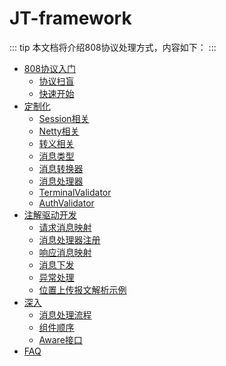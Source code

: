 # JT-framework

::: tip
本文档将介绍808协议处理方式，内容如下：
:::

- [808协议入门](./basic)
    - [协议扫盲](./basic/protocol-introduction.md)
    - [快速开始](./basic/quick-start.md)
- [定制化](./customization/)
    - [Session相关](customization/session-config.md)
    - [Netty相关](./customization/netty-config.md)
    - [转义相关](./customization/escape-config.md)
    - [消息类型](./customization/msg-type-config.md)
    - [消息转换器](./customization/msg-converter-config.md)
    - [消息处理器](./customization/msg-handler-config.md)
    - [TerminalValidator](./customization/terminal-validator-config.md)
    - [AuthValidator](./customization/auth-validator-config.md)
- [注解驱动开发](./annotation-based-dev)
    - [请求消息映射](./annotation-based-dev/req-msg-mapping.md)
    - [消息处理器注册](./annotation-based-dev/msg-handler-register.md)
    - [响应消息映射](./annotation-based-dev/resp-msg-mapping.md)
    - [消息下发](./annotation-based-dev/msg-push.md)
    - [异常处理](./annotation-based-dev/exception-handler.md)
    - [位置上传报文解析示例](./annotation-based-dev/location-msg-parse-demo.md)
- [深入](./more)
    - [消息处理流程](./more/design-of-msg-processing.md)
    - [组件顺序](./more/component-order.md)
    - [Aware接口](./more/aware-interface.md)
- [FAQ](./FAQ)